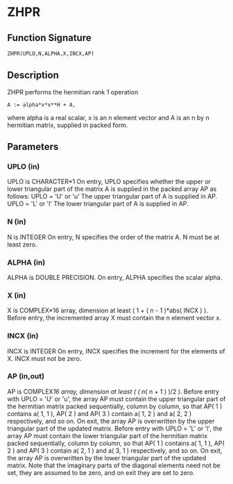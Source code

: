 # ZHPR

## Function Signature

```fortran
ZHPR(UPLO,N,ALPHA,X,INCX,AP)
```

## Description


 ZHPR    performs the hermitian rank 1 operation

    A := alpha*x*x**H + A,

 where alpha is a real scalar, x is an n element vector and A is an
 n by n hermitian matrix, supplied in packed form.

## Parameters

### UPLO (in)

UPLO is CHARACTER*1 On entry, UPLO specifies whether the upper or lower triangular part of the matrix A is supplied in the packed array AP as follows: UPLO = 'U' or 'u' The upper triangular part of A is supplied in AP. UPLO = 'L' or 'l' The lower triangular part of A is supplied in AP.

### N (in)

N is INTEGER On entry, N specifies the order of the matrix A. N must be at least zero.

### ALPHA (in)

ALPHA is DOUBLE PRECISION. On entry, ALPHA specifies the scalar alpha.

### X (in)

X is COMPLEX*16 array, dimension at least ( 1 + ( n - 1 )*abs( INCX ) ). Before entry, the incremented array X must contain the n element vector x.

### INCX (in)

INCX is INTEGER On entry, INCX specifies the increment for the elements of X. INCX must not be zero.

### AP (in,out)

AP is COMPLEX*16 array, dimension at least ( ( n*( n + 1 ) )/2 ). Before entry with UPLO = 'U' or 'u', the array AP must contain the upper triangular part of the hermitian matrix packed sequentially, column by column, so that AP( 1 ) contains a( 1, 1 ), AP( 2 ) and AP( 3 ) contain a( 1, 2 ) and a( 2, 2 ) respectively, and so on. On exit, the array AP is overwritten by the upper triangular part of the updated matrix. Before entry with UPLO = 'L' or 'l', the array AP must contain the lower triangular part of the hermitian matrix packed sequentially, column by column, so that AP( 1 ) contains a( 1, 1 ), AP( 2 ) and AP( 3 ) contain a( 2, 1 ) and a( 3, 1 ) respectively, and so on. On exit, the array AP is overwritten by the lower triangular part of the updated matrix. Note that the imaginary parts of the diagonal elements need not be set, they are assumed to be zero, and on exit they are set to zero.

